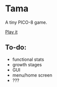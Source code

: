 # Tama
A tiny PICO-8 game.

[Play it](https://cbilladeau.github.io/tama/)

## To-do:
- functional stats
- growth stages
- GUI
- menu/home screen
- ???

